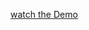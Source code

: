 [watch the Demo](https://drive.google.com/file/d/1KpzVEOpAECRXI-A1Hh8bGIh_v7iDB3dX/view?usp=sharing)

